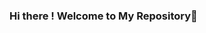 ### Hi there ! Welcome to My Repository👋

<!--
**aialok/aialok** is a ✨ _special_ ✨ repository because its `README.md` (this file) appears on your GitHub profile.

Here are some ideas to get you started:

- 🔭 I’m currently working on ...
- 🌱 I’m currently learning cpp and webdev
- 👯 I’m looking to collaborate with amazing coder
- 💬 Ask me about everything
- 📫 How to reach me: instagram @ai.alok
- 😄 Pronouns: he
- ⚡ Fun fact: sun rise in the east.
-->
